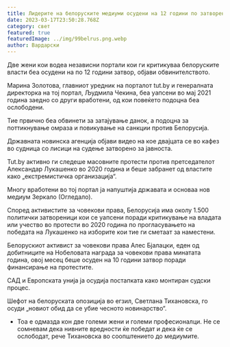```yaml
---
title: Лидерите на белоруските медиуми осудени на 12 години по затворено судење
date: 2023-03-17T23:50:28.768Z
category: свет
featured: true
featuredImage: ../img/99belrus.png.webp
author: Вардарски
---
```


Две жени кои водеа независни портали кои ги критикуваа белоруските власти беа осудени на по 12 години затвор, објави обвинителството.

Марина Золотова, главниот уредник на порталот tut.by и генералната директорка на тој портал, Људмила Чекина, беа уапсени во мај 2021 година заедно со други вработени, од кои повеќето подоцна беа ослободени.

Тие првично беа обвинети за затајување данок, а подоцна за поттикнување омраза и повикување на санкции против Белорусија.

Државната новинска агенција објави видео на кое двајцата се во кафез во судница со лисици на судење затворено за јавноста.

Tut.by активно ги следеше масовните протести против претседателот Александар Лукашенко во 2020 година и беше забранет од властите како „екстремистичка организација“.

Многу вработени во тој портал ја напуштија државата и основаа нов медиум Зеркало (Огледало).

Според активистите за човекови права, Белорусија има околу 1.500 политички затвореници кои се уапсени поради критикување на владата или учество во протести во 2020 година по прогласувањето на победата на Лукашенко на изборите кои тие ги сметаат за наместени.

Белорускиот активист за човекови права Алес Бјалацки, еден од добитниците на Нобеловата награда за човекови права минатата година, овој месец беше осуден на 10 години затвор поради финансирање на протестите.

САД и Европската унија ја осудија постапката како монтиран судски процес.

Шефот на белоруската опозиција во егзил, Светлана Тихановска, го осуди „новиот обид да се убие чесното новинарство“.

- Тоа е одмазда кон две големи жени и големи професионалци. Не се сомневам дека нивните вредности ќе победат и дека ќе се ослободат, рече Тихановска во соопштението до медиумите.
